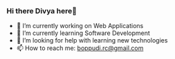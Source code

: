 ### Hi there Divya here👋

- 🔭 I’m currently working on Web Applications
- 🌱 I’m currently learning Software Development
- 🤔 I’m looking for help with learning new technologies
- 📫 How to reach me: boppudi.rc@gmail.com

<!--
**DivyaSriBoppudi/DivyaSriBoppudi** is a ✨ _special_ ✨ repository because its `README.md` (this file) appears on your GitHub profile.

Here are some ideas to get you started:

- 👯 I’m looking to collaborate on ...
- 💬 Ask me about ...
- 😄 Pronouns: ...
- ⚡ Fun fact: ...
-->
